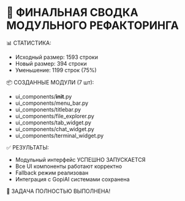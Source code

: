 🎯 ФИНАЛЬНАЯ СВОДКА МОДУЛЬНОГО РЕФАКТОРИНГА
===========================================

📊 СТАТИСТИКА:
- Исходный размер: 1593 строки
- Новый размер: 394 строки  
- Уменьшение: 1199 строк (75%)

📦 СОЗДАННЫЕ МОДУЛИ (7 шт):
- ui_components/__init__.py
- ui_components/menu_bar.py
- ui_components/titlebar.py
- ui_components/file_explorer.py
- ui_components/tab_widget.py
- ui_components/chat_widget.py
- ui_components/terminal_widget.py

✅ РЕЗУЛЬТАТЫ:
- Модульный интерфейс УСПЕШНО ЗАПУСКАЕТСЯ
- Все UI компоненты работают корректно
- Fallback режим реализован
- Интеграция с GopiAI системами сохранена

🎉 ЗАДАЧА ПОЛНОСТЬЮ ВЫПОЛНЕНА!
